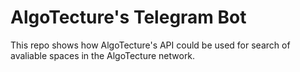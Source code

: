 # AlgoTecture's Telegram Bot

This repo shows how AlgoTecture's API could be used for search of avaliable spaces in the AlgoTecture network. 

